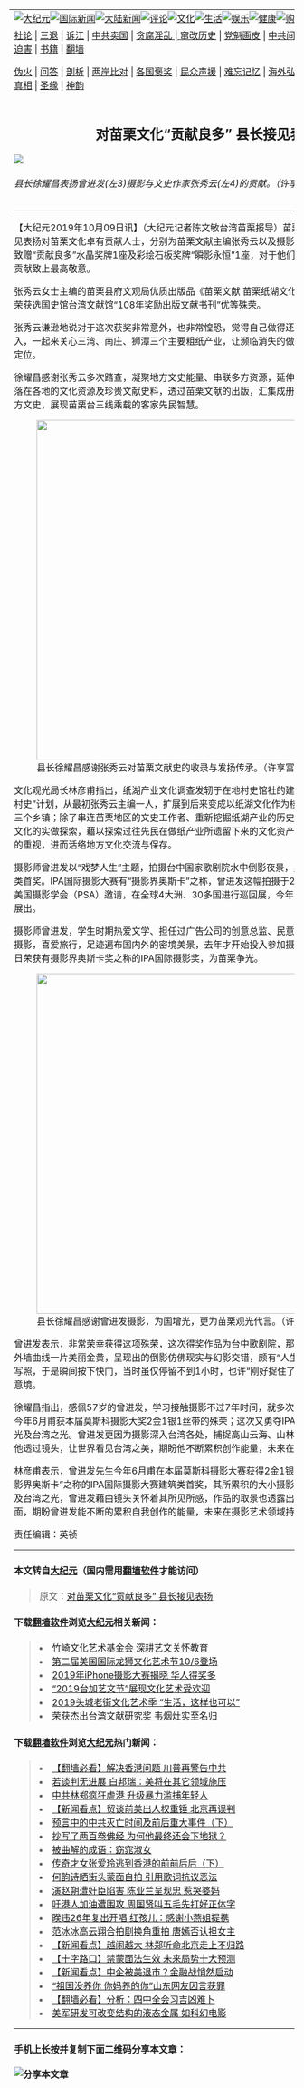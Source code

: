 <a name="1" id="1" target="_blank"></a><span id="1"></span>
<table border="0"><tr><td colspan="2" VALIGN=TOP><a href="https://github.com/clbjqp2826/djy/blob/master/gb/nsc413.md#1"><img src="https://raw.githubusercontent.com/clbjqp2826/www/master/t/djy/1.jpg" title="大纪元"></a><a href="https://github.com/clbjqp2826/djy/blob/master/gb/n24hr.md#1"><img src="https://raw.githubusercontent.com/clbjqp2826/www/master/t/djy/3.jpg" title="国际新闻"></a><a href="https://github.com/clbjqp2826/djy/blob/master/gb/nsc413.md#1"><img src="https://raw.githubusercontent.com/clbjqp2826/www/master/t/djy/4.jpg" title="大陆新闻"></a><a href="https://github.com/clbjqp2826/djy/blob/master/gb/news392.md#1"><img src="https://raw.githubusercontent.com/clbjqp2826/www/master/t/djy/5.jpg" title="评论"></a><a href="https://github.com/clbjqp2826/djy/blob/master/gb/news2007.md#1"><img src="https://raw.githubusercontent.com/clbjqp2826/www/master/t/djy/6.jpg" title="文化"></a><a href="https://github.com/clbjqp2826/djy/blob/master/gb/news2008.md#1"><img src="https://raw.githubusercontent.com/clbjqp2826/www/master/t/djy/7.jpg" title="生活"></a><a href="https://github.com/clbjqp2826/djy/blob/master/gb/ncyule.md#1"><img src="https://raw.githubusercontent.com/clbjqp2826/www/master/t/djy/8.jpg" title="娱乐"></a><a href="https://github.com/clbjqp2826/djy/blob/master/gb/nsc1002.md#1"><img src="https://raw.githubusercontent.com/clbjqp2826/www/master/t/djy/9.jpg" title="健康"><a href="https://www.youlucky.com"><img src="https://raw.githubusercontent.com/clbjqp2826/www/master/t/djy/10.jpg" title="购物"></a><a href="https://www.supportepoch.org/donation?utm_medium=epochtimes&utm_source=referral&utm_campaign=donate_button_djyhomepage"><img src="https://raw.githubusercontent.com/clbjqp2826/www/master/t/djy/12.jpg" title="捐款"></a></td></tr>
<tr><td colspan="2" VALIGN=TOP><a target="_blank" href="https://git.io/fjCRf">社论</a> | <a target="_blank" href="https://github.com/clbjqp2826/djy/blob/master/gb/nf5657.md#1">三退</a> | <a target="_blank" href="https://github.com/clbjqp2826/djy/blob/master/gb/nf6123.md#1">诉江</a> | <a target="_blank" href="https://github.com/clbjqp2826/djy/blob/master/gb/nf1176117.md#1">中共卖国</a> | <a target="_blank" href="https://github.com/clbjqp2826/djy/blob/master/gb/nf5773.md#1">贪腐淫乱 | <a target="_blank" href="https://github.com/clbjqp2826/djy/blob/master/gb/nf1176115.md#1">窜改历史</a> | <a target="_blank" href="https://github.com/clbjqp2826/djy/blob/master/gb/nf1176107.md#1">党魁画皮</a> | <a target="_blank" href="https://github.com/clbjqp2826/djy/blob/master/gb/nf1320400.md#1">中共间谍</a> | <a target="_blank" href="https://github.com/clbjqp2826/djy/blob/master/gb/nf1176114.md#1">破坏传统</a> | <a target="_blank" href="https://github.com/clbjqp2826/djy/blob/master/gb/nf5287.md#1">恶贯满盈</a> | <a target="_blank" href="https://github.com/clbjqp2826/djy/blob/master/gb/ncid278.md#1">人权</a> | <a target="_blank" href="https://github.com/clbjqp2826/djy/blob/master/gb/nf1176111.md#1">迫害</a> | <a target="_blank" href="https://github.com/clbjqp2826/djy/blob/master/gb/nf1235328.md#1">书籍</a> | <a target="_blank" href="https://github.com/clbjqp2826/www/blob/master/README.md?zsrh#1">翻墙</a></p><p><a target="_blank" href="https://github.com/clbjqp2826/djy/blob/master/gb/nf5562.md#1">伪火</a> | <a target="_blank" href="https://github.com/clbjqp2826/djy/blob/master/gb/nf4378.md#1">问答</a> | <a target="_blank" href="https://github.com/clbjqp2826/djy/blob/master/gb/nf5792.md#1">剖析</a> | <a target="_blank" href="https://github.com/clbjqp2826/djy/blob/master/gb/nf5735.md#1">两岸比对</a> | <a target="_blank" href="https://github.com/clbjqp2826/djy/blob/master/gb/nf6119.md#1">各国褒奖</a> | <a target="_blank" href="https://github.com/clbjqp2826/djy/blob/master/gb/nf6120.md#1">民众声援</a> | <a target="_blank" href="https://github.com/clbjqp2826/djy/blob/master/gb/nf1188594.md#1">难忘记忆</a> | <a target="_blank" href="https://github.com/clbjqp2826/djy/blob/master/gb/nf3180.md#1">海外弘传</a> | <a target="_blank" href="https://github.com/clbjqp2826/djy/blob/master/gb/nf5410.md#1">万人上访</a> | <a target="_blank" href="https://github.com/clbjqp2826/ntdtv/blob/master/gb/prog1530_1.md#1">和平抗议</a> | <a target="_blank" href="https://github.com/clbjqp2826/djy/blob/master/gb/nf4386.md#1">支持</a> | <a target="_blank" href="https://github.com/clbjqp2826/djy/blob/master/gb/nf4389.md#1">真相</a> | <a target="_blank" href="https://github.com/clbjqp2826/djy/blob/master/gb/nf5790.md#1">圣缘</a> | <a target="_blank" href="https://github.com/clbjqp2826/djy/blob/master/gb/nf4786.md#1">神韵</a></td></tr>
<tr><td VALIGN=TOP width="626"><h2 align=center>对苗栗文化“贡献良多” 县长接见表扬</h2>
<img src="http://i.epochtimes.com/assets/uploads/2019/10/7a8fd5bbaeb4bb29c145edcad2457dc7-600x400.jpg" />
<h6>县长徐耀昌表扬曾进发(左3)摄影与文史作家张秀云(左4)的贡献。（许享富／大纪元）
</h6>
<hr>
<p>【大纪元2019年10月09日讯】（大纪元记者陈文敏台湾苗栗报导）苗栗县长徐耀昌10月9日接见表扬对苗栗文化卓有贡献人士，分别为苗栗文献主编张秀云以及摄影大师曾进发，苗县府分别致赠“贡献良多”水晶奖牌1座及彩绘石板奖牌“瞬影永恒”1座，对于他们对苗县<a href="https://github.com/clbjqp2826/djy/blob/master/gb/tag/%E6%96%87%E5%8C%96%E8%89%BA%E6%9C%AF.md">文化艺术</a>之付出与贡献致上最高敬意。</p>
<p>张秀云女士主编的苗栗县府文观局优质出版品《苗栗文献 苗栗纸湖文化产业调查》第56、57期荣获选国史馆<a href="https://github.com/clbjqp2826/djy/blob/master/gb/tag/%E5%8F%B0%E6%B9%BE%E6%96%87%E7%8C%AE.md">台湾文献</a>馆“108年奖励出版文献书刊”优等殊荣。</p>
<p>张秀云谦逊地说对于这次获奖非常意外，也非常惶恐，觉得自己做得还不够，期盼更多人能够加入，一起来关心三湾、南庄、狮潭三个主要粗纸产业，让濒临消失的做纸文化在苗栗文献中重新定位。</p>
<p>徐耀昌感谢张秀云多次踏查，凝聚地方文史能量、串联多方资源，延伸过往作纸的记忆，使得散落在各地的文化资源及珍贵文献史料，透过苗栗文献的出版，汇集成册，期望借此让民众亲近地方文史，展现苗栗台三线乘载的客家先民智慧。</p>
<figure id="attachment_11578163" style="width: 600px" class="wp-caption aligncenter"><a href="http://i.epochtimes.com/assets/uploads/2019/10/56cf2f2def14356c888d92b23080c37e.jpg"><img class="wp-image-11578163 size-large" src="http://i.epochtimes.com/assets/uploads/2019/10/56cf2f2def14356c888d92b23080c37e-600x400.jpg" alt="" width="600" b="400" /></a><figcaption class="wp-caption-text">县长徐耀昌感谢张秀云对苗栗文献史的收录与发扬传承。（许享富／大纪元）</figcaption></figure>
<p>文化观光局长林彦甫指出，纸湖产业文化调查发轫于在地村史馆社的建立和设置、以及“大家来写村史”计划，从最初张秀云主编一人，扩展到后来变成以纸湖文化作为核心串连三湾、狮潭与南庄三个乡镇；除了串连苗栗地区的文史工作者、重新挖掘纸湖产业的历史，另方面也积极展开纸湖文化的实做探索，藉以探索过往先民在做纸产业所遗留下来的文化资产，提升民众对于文化传承的重视，进而活络地方文化交流与保存。</p>
<p>摄影师曾进发以“戏梦人生”主题，拍摄台中国家歌剧院水中倒影夜景，勇夺IPA国际<a href="https://github.com/clbjqp2826/djy/blob/master/gb/tag/%E6%91%84%E5%BD%B1%E5%A4%A7%E8%B5%9B.md">摄影大赛</a>建筑类首奖。IPA国际摄影大赛有“摄影界奥斯卡”之称，曾进发这幅拍摄于2017年的获奖作品，也被美国摄影学会（PSA）邀请，在全球4大洲、30多国进行巡回展，今年8月在中国北京及孟加拉展出。</p>
<p>摄影师曾进发，学生时期热爱文学、担任过广告公司的创意总监、民意代表，五十重拾热情投入摄影，喜爱旅行，足迹遍布国内外的密境美景，去年才开始投入参加摄影比赛，便履获佳绩，近日荣获有摄影界奥斯卡奖之称的IPA国际摄影奖，为苗栗争光。</p>
<figure id="attachment_11578162" style="width: 600px" class="wp-caption aligncenter"><a href="http://i.epochtimes.com/assets/uploads/2019/10/8136982efd45ef7306b33d292d0fc63f.jpg"><img class="wp-image-11578162 size-large" src="http://i.epochtimes.com/assets/uploads/2019/10/8136982efd45ef7306b33d292d0fc63f-600x400.jpg" alt="" width="600" b="400" /></a><figcaption class="wp-caption-text">县长徐耀昌感谢曾进发摄影，为国增光，更为苗栗观光代言。（许享富／大纪元）</figcaption></figure>
<p>曾进发表示，非常荣幸获得这项殊荣，这次得奖作品为台中歌剧院，那天抵达时已是华灯初上，外墙曲线一片美丽金黄，呈现出的倒影仿佛现实与幻影交错，颇有“人生如戏、戏如人生”的人生写照，于是瞬间按下快门，当时虽仅停留不到1小时，也许“刚好捉住了机会”，使这张照片别具意境。</p>
<p>徐耀昌指出，感佩57岁的曾进发，学习接触摄影不过7年时间，就多次拿下国际<a href="https://github.com/clbjqp2826/djy/blob/master/gb/tag/%E6%91%84%E5%BD%B1%E5%A4%A7%E8%B5%9B.md">摄影大赛</a>奖项，今年6月甫获本届莫斯科摄影大奖2金1银1丝带的殊荣；这次又勇夺IPA国际摄影大奖，是苗栗之光及台湾之光。曾进发更因为摄影深入台湾各处，捕捉高山云海、山林小径之美景，徐耀昌感谢他透过镜头，让世界看见台湾之美，期盼他不断累积创作能量，未来在摄影艺术领域发光发热。</p>
<p>林彦甫表示，曾进发先生今年6月甫在本届莫斯科摄影大赛获得2金1银1丝带奖，今又勇夺有“摄影界奥斯卡”之称的IPA国际摄影大赛建筑类首奖，其所累积的大小摄影奖已达百面，实乃苗栗县及台湾之光，曾进发藉由镜头关怀着其所见所感，作品的取景也透露出其人文与土地关怀的一面，期盼曾进发能不断的累积自我创作的能量，未来在摄影艺术领域持续发光发热。</p>
<p>责任编辑：英祯</p>
<hr>

#### 本文转自<a href="http://www.epochtimes.com">大纪元</a>（国内需用<a href="https://git.io/JesJV">翻墙软件</a>才能访问）
> 原文：<a href="http://www.epochtimes.com/gb/19/10/9/n11578159.htm">对苗栗文化“贡献良多” 县长接见表扬</a>
#### 下载<a href="https://git.io/JesJV">翻墙软件</a>浏览<a href="http://www.epochtimes.com">大纪元</a>相关新闻：
> <li><a href="http://www.epochtimes.com/gb/19/9/29/n11554903.htm">竹崎文化艺术基金会 深耕艺文关怀教育</a></li>
> <li><a href="http://www.epochtimes.com/gb/19/9/17/n11526608.htm">第二届美国国际龙狮文化艺术节10/6登场</a></li>
> <li><a href="http://www.epochtimes.com/gb/19/7/29/n11415829.htm">2019年iPhone摄影大赛揭晓 华人得奖多</a></li>
> <li><a href="http://www.epochtimes.com/gb/19/7/18/n11393721.htm">“2019台加艺文节”展现文化艺术受欢迎</a></li>
> <li><a href="http://www.epochtimes.com/gb/19/7/8/n11371937.htm">2019头城老街文化艺术季 “生活，这样也可以”</a></li>
> <li><a href="http://www.epochtimes.com/gb/17/11/1/n9794522.htm">荣获杰出台湾文献研究奖 韦烟灶实至名归</a></li>

#### 下载<a href="https://git.io/JesJV">翻墙软件</a>浏览<a href="http://www.epochtimes.com">大纪元</a>热门新闻：
> <li><a href="http://www.epochtimes.com/gb/19/10/8/n11574922.htm">【翻墙必看】解决香港问题 川普再警告中共</a></li>
> <li><a href="http://www.epochtimes.com/gb/19/10/8/n11576976.htm">若谈判无进展 白邦瑞：美将在其它领域施压</a></li>
> <li><a href="http://www.epochtimes.com/gb/19/10/8/n11577052.htm">中共林郑疯狂虐港 升级暴力滥捕年轻人</a></li>
> <li><a href="http://www.epochtimes.com/gb/19/10/8/n11576773.htm">【新闻看点】贸谈前美出人权重锤 北京再误判</a></li>
> <li><a href="http://www.epochtimes.com/gb/19/9/29/n11554590.htm">预言中的中共灭亡时间及前后重大事件（下）</a></li>
> <li><a href="http://www.epochtimes.com/gb/19/10/2/n11563670.htm">抄写了两百卷佛经 为何他最终还会下地狱？</a></li>
> <li><a href="http://www.epochtimes.com/gb/19/10/4/n11568273.htm">被曲解的成语：窈窕淑女</a></li>
> <li><a href="http://www.epochtimes.com/gb/19/10/2/n11563658.htm">传奇才女张爱玲逃到香港的前前后后（下）</a></li>
> <li><a href="http://www.epochtimes.com/gb/19/10/7/n11574643.htm">何韵诗晒街头蒙面自拍 引用歌词抗议恶法</a></li>
> <li><a href="http://www.epochtimes.com/gb/19/10/7/n11573290.htm">演赵朔遭奸臣陷害 陈亚兰呈现忠 惹哭婆妈</a></li>
> <li><a href="http://www.epochtimes.com/gb/19/10/7/n11574274.htm">吁港人加油遭围攻 周国贤叫五毛先打好正体字</a></li>
> <li><a href="http://www.epochtimes.com/gb/19/10/7/n11572918.htm">睽违26年复出开唱 红孩儿：感谢小燕姐提携</a></li>
> <li><a href="http://www.epochtimes.com/gb/19/10/8/n11576766.htm">范冰冰高云翔合拍剧换角重拍 唐嫣否认担女主</a></li>
> <li><a href="http://www.epochtimes.com/gb/19/10/7/n11574050.htm">【新闻看点】越闹越大 林郑听命北京走上不归路</a></li>
> <li><a href="http://www.epochtimes.com/gb/19/10/6/n11570930.htm">【十字路口】禁蒙面法生效 未来局势十大预测</a></li>
> <li><a href="http://www.epochtimes.com/gb/19/10/5/n11570752.htm">【新闻看点】中企被美退市？金融战悄然启动</a></li>
> <li><a href="http://www.epochtimes.com/gb/19/10/7/n11573942.htm">“祖国没养你 你妈养的你”山东网友因言获罪</a></li>
> <li><a href="http://www.epochtimes.com/gb/19/10/7/n11572597.htm">【翻墙必看】分析：四中全会习吉凶难卜</a></li>
> <li><a href="http://www.epochtimes.com/gb/19/10/7/n11573419.htm">美军研发可改变结构的液态金属 如科幻电影</a></li>
<hr>

#### 手机上长按并复制下面二维码分享本文章：<br><br><img src="http://www.hehaibao.com/qr/index.php?m=1&e=L&p=10&t=&d=https://github.com/clbjqp2826/djy/blob/master/gb/19/10/9/n11578159.md%231" title="分享本文章"></td><td VALIGN=TOP><a href="https://github.com/clbjqp2826/djy/blob/master/gb/16/1/21/n4622075.md?dfh#1" target="_blank"><img src="https://raw.githubusercontent.com/clbjqp2826/djy/master/gb/300/wei-f1.jpg" title="中共的伪火骗局"  alt="中共的伪火骗局"></a><br><a href="https://github.com/clbjqp2826/yh/blob/master/README.md?dfh#1" target="_blank"><img src="https://raw.githubusercontent.com/clbjqp2826/djy/master/gb/300/yong-h.jpg" title="永恒的见证"  alt="永恒的见证"></a><br><a href="https://github.com/clbjqp2826/djy/blob/master/gb/13/9/29/n3974789.md?dfh#1" target="_blank"><img src="https://raw.githubusercontent.com/clbjqp2826/djy/master/gb/300/shang-lnz.jpg" title="善良女子被中共投男牢"  alt="善良女子被中共投男牢"></a><br><a href="https://github.com/clbjqp2826/djy/blob/master/gb/16/3/16/n4663449.md?dfh#1" target="_blank"><img src="https://raw.githubusercontent.com/clbjqp2826/djy/master/gb/300/huo-z3.jpg" title="警卫目击活摘器官"  alt="警卫目击活摘器官"></a><br><a href="https://github.com/clbjqp2826/djy/blob/master/gb/16/8/7/n8177641.md?dfh#1" target="_blank"><img src="https://raw.githubusercontent.com/clbjqp2826/djy/master/gb/300/huo-z4.jpg" title="证人描述活摘恐怖"  alt="证人描述活摘恐怖"></a><br><a href="https://github.com/clbjqp2826/djy/blob/master/gb/10/4/19/n2881569.md?dfh#1" target="_blank"><img src="https://raw.githubusercontent.com/clbjqp2826/djy/master/gb/300/huo-z1.jpg" title="揭开活摘器官黑幕"  alt="揭开活摘器官黑幕"></a><br><a href="https://github.com/clbjqp2826/djy/blob/master/gb/10/11/7/n3077476.md?dfh#1" target="_blank"><img src="https://raw.githubusercontent.com/clbjqp2826/djy/master/gb/300/ma-ks.jpg" title="马克思的成魔之路"  alt="马克思的成魔之路"></a><br><a href="https://github.com/clbjqp2826/djy/blob/master/gb/14/6/9/n4173977.md?dfh#1" target="_blank"><img src="https://raw.githubusercontent.com/clbjqp2826/djy/master/gb/300/chang-zs.jpg" title="藏字石 蕴天机"  alt="藏字石 蕴天机"></a><br><a href="https://github.com/clbjqp2826/djy/blob/master/gb/18/5/10/n10381511.md?dfh#1" target="_blank"><img src="https://raw.githubusercontent.com/clbjqp2826/djy/master/gb/300/st1.jpg" title="关注3亿人三退"  alt="关注3亿人三退"></a><br><a href="https://github.com/clbjqp2826/djy/blob/master/gb/18/3/21/n10237682.md?dfh#1" target="_blank"><img src="https://raw.githubusercontent.com/clbjqp2826/djy/master/gb/300/jie-t.jpg" title="解体中共复兴中华"  alt="解体中共复兴中华"></a><br><a href="https://github.com/clbjqp2826/djy/blob/master/gb/9/2/9/n2422991.md?dfh#1" target="_blank"><img src="https://raw.githubusercontent.com/clbjqp2826/djy/master/gb/300/gao-zs.jpg" title="中共迫害良心律师"  alt="中共迫害良心律师"></a><br><a href="https://github.com/clbjqp2826/djy/blob/master/gb/18/12/9/n10900044.md?dfh#1" target="_blank"><img src="https://raw.githubusercontent.com/clbjqp2826/djy/master/gb/300/sj1.jpg" title="303万人举报江泽民"  alt="303万人举报江泽民"></a><br><a href="https://github.com/clbjqp2826/djy/blob/master/gb/18/8/28/n10672014.md?dfh#1" target="_blank"><img src="https://raw.githubusercontent.com/clbjqp2826/djy/master/gb/300/sj2.jpg" title="这些官员为何起诉江泽民"  alt="这些官员为何起诉江泽民"></a><br><a href="https://github.com/clbjqp2826/djy/blob/master/gb/8/12/18/n2367165.md?dfh#1" target="_blank"><img src="https://raw.githubusercontent.com/clbjqp2826/djy/master/gb/300/liangan.jpg" title="海峡两岸的强烈对比"  alt="海峡两岸的强烈对比"></a><br><a href="https://github.com/clbjqp2826/djy/blob/master/gb/15/5/5/n4427238.md?dfh#1" target="_blank"><img src="https://raw.githubusercontent.com/clbjqp2826/djy/master/gb/300/jia-ndzl.jpg" title="加拿大总理的贺信"  alt="加拿大总理的贺信"></a><br><a href="https://github.com/clbjqp2826/djy/blob/master/gb/11/6/17/n3289382.md?dfh#1" target="_blank"><img src="https://raw.githubusercontent.com/clbjqp2826/djy/master/gb/300/xiao-wd.jpg" title="探寻真相兼听则明"  alt="探寻真相兼听则明"></a><br><a href="https://github.com/clbjqp2826/djy/blob/master/gb/18/10/27/n10812623.md?dfh#1" target="_blank"><img src="https://raw.githubusercontent.com/clbjqp2826/djy/master/gb/300/yindu.jpg" title="印度媒体报道东方"  alt="印度媒体报道东方"></a><br><a href="https://github.com/clbjqp2826/djy/blob/master/gb/18/6/9/n10469652.md?dfh#1" target="_blank"><img src="https://raw.githubusercontent.com/clbjqp2826/djy/master/gb/300/xie-j.jpg" title="不一样的海外校园"  alt="不一样的海外校园"></a><br><a href="https://github.com/clbjqp2826/djy/blob/master/gb/7/4/5/n1669415.md?dfh#1" target="_blank"><img src="https://raw.githubusercontent.com/clbjqp2826/djy/master/gb/300/li-up.jpg" title="从大师到徒弟的传奇"  alt="从大师到徒弟的传奇"></a><br><a href="https://github.com/clbjqp2826/djy/blob/master/gb/17/5/26/n9191512.md?dfh#1" target="_blank"><img src="https://raw.githubusercontent.com/clbjqp2826/djy/master/gb/300/zfl2.jpg" title="亿万人与东方一本奇书"  alt="亿万人与东方一本奇书"></a><br><a href="https://github.com/clbjqp2826/djy/blob/master/gb/13/11/27/n4020290.md?dfh#1" target="_blank"><img src="https://raw.githubusercontent.com/clbjqp2826/djy/master/gb/300/zhen-h.jpg" title="大陆见不到的震撼场面"  alt="大陆见不到的震撼场面"></a><br><a href="https://github.com/clbjqp2826/djy/blob/master/gb/15/7/17/n4482910.md?dfh#1" target="_blank"><img src="https://raw.githubusercontent.com/clbjqp2826/djy/master/gb/300/dalu-sk.jpg" title="人心向善 大陆当初盛况"  alt="人心向善 大陆当初盛况"></a><br><a href="https://github.com/clbjqp2826/djy/blob/master/gb/9/10/15/n2689419.md?dfh#1" target="_blank"><img src="https://raw.githubusercontent.com/clbjqp2826/djy/master/gb/300/zfl1.jpg" title="追寻真理 这书讲什么"  alt="追寻真理 这书讲什么"></a><br><a href="https://github.com/clbjqp2826/www/blob/master/README.md?dfh#1" target="_blank"><img src="https://raw.githubusercontent.com/clbjqp2826/djy/master/gb/300/fq1.jpg" title="下载免费翻墙软件"  alt="下载免费翻墙软件"></a><br></td></tr></table>
